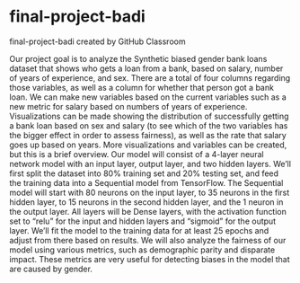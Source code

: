 # final-project-badi
final-project-badi created by GitHub Classroom

Our project goal is to analyze the Synthetic biased gender bank loans dataset that shows who gets a loan from a bank, based on salary, number of years of experience, and sex. There are a total of four columns regarding those variables, as well as a column for whether that person got a bank loan. We can make new variables based on the current variables such as a new metric for salary based on numbers of years of experience. Visualizations can be made showing the distribution of successfully getting a bank loan based on sex and salary (to see which of the two variables has the bigger effect in order to assess fairness), as well as the rate that salary goes up based on years. More visualizations and variables can be created, but this is a brief overview. 
Our model will consist of a 4-layer neural network model with an input layer, output layer, and two hidden layers. We’ll first split the dataset into 80% training set and 20% testing set, and feed the training data into a Sequential model from TensorFlow. The Sequential model will start with 80 neurons on the input layer, to 35 neurons in the first hidden layer, to 15 neurons in the second hidden layer, and the 1 neuron in the output layer. All layers will be Dense layers, with the activation function set to “relu” for the input and hidden layers and “sigmoid” for the output layer. We’ll fit the model to the training data for at least 25 epochs and adjust from there based on results. We will also analyze the fairness of our model using various metrics, such as demographic parity and disparate impact. These metrics are very useful for detecting biases in the model that are caused by gender.


